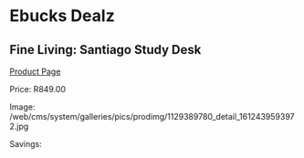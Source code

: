 
# Ebucks Dealz
## Fine Living: Santiago Study Desk
[Product Page](https://www.ebucks.com/web/shop/productSelected.do?prodId=1129389780&catId=1130195724)

Price: R849.00

Image: /web/cms/system/galleries/pics/prodimg/1129389780_detail_1612439593972.jpg

Savings: 


	